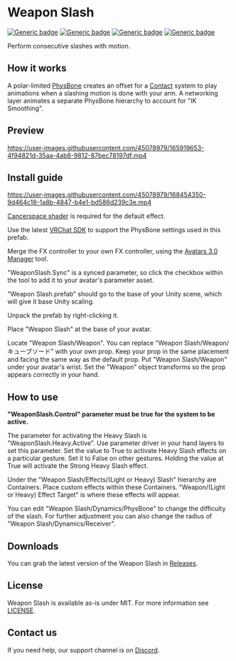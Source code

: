 # Weapon Slash
  
[![Generic badge](https://img.shields.io/badge/Unity-2019.4.31f1-informational.svg)](https://unity3d.com/unity/whats-new/2019.4.31)
[![Generic badge](https://img.shields.io/badge/SDK-AvatarSDK3-informational.svg)](https://vrchat.com/home/download)
[![Generic badge](https://img.shields.io/badge/License-MIT-informational.svg)](https://github.com/VRLabs/Weapon-Slash/blob/main/LICENSE)
[![Generic badge](https://img.shields.io/github/downloads/VRLabs/Weapon-Slash/total?label=Downloads)](https://github.com/VRLabs/Weapon-Slash/releases/latest)

Perform consecutive slashes with motion.

## How it works

A polar-limited [PhysBone](https://docs.vrchat.com/docs/physbones) creates an offset for a [Contact](https://docs.vrchat.com/docs/contacts) system to play animations when a slashing motion is done with your arm. A networking layer animates a separate PhysBone hierarchy to account for "IK Smoothing".

## Preview

https://user-images.githubusercontent.com/45078979/165919653-4f94821d-35aa-4ab8-9812-87bec78197df.mp4

## Install guide

https://user-images.githubusercontent.com/45078979/168454350-9d464c18-1a8b-4847-b4e1-bd586d239c3e.mp4

[Cancerspace shader](https://github.com/AkaiMage/VRC-Cancerspace) is required for the default effect.

Use the latest [VRChat SDK](https://vrchat.com/home/download) to support the PhysBone settings used in this prefab.

Merge the FX controller to your own FX controller, using the [Avatars 3.0 Manager](https://github.com/VRLabs/Avatars-3.0-Manager) tool.

"WeaponSlash.Sync" is a synced parameter, so click the checkbox within the tool to add it to your avatar's parameter asset.
 
"Weapon Slash.prefab" should go to the base of your Unity scene, which will give it base Unity scaling.

Unpack the prefab by right-clicking it.

Place "Weapon Slash" at the base of your avatar.

Locate "Weapon Slash/Weapon". You can replace "Weapon Slash/Weapon/キューブソード" with your own prop. Keep your prop in the same placement and facing the same way as the default prop. Put "Weapon Slash/Weapon" under your avatar's wrist. Set the "Weapon" object transforms so the prop appears correctly in your hand.

## How to use

**"WeaponSlash.Control" parameter must be true for the system to be active.**

The parameter for activating the Heavy Slash is "WeaponSlash.Heavy.Active". Use parameter driver in your hand layers to set this parameter. Set the value to True to activate Heavy Slash effects on a particular gesture. Set it to False on other gestures. Holding the value at True will activate the Strong Heavy Slash effect.

Under the "Weapon Slash/Effects/(Light or Heavy) Slash" hierarchy are Containers. Place custom effects within these Containers. "Weapon/(Light or Heavy) Effect Target" is where these effects will appear.

You can edit "Weapon Slash/Dynamics/PhysBone" to change the difficulty of the slash. For further adjustment you can also change the radius of "Weapon Slash/Dynamics/Receiver".

## Downloads

You can grab the latest version of the Weapon Slash in [Releases](https://github.com/VRLabs/Weapon-Slash/releases/latest).

## License

Weapon Slash is available as-is under MIT. For more information see [LICENSE](https://github.com/VRLabs/Weapon-Slash/blob/main/LICENSE).

## Contact us

If you need help, our support channel is on [Discord](https://discord.vrlabs.dev).

